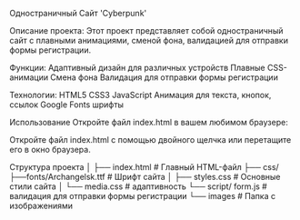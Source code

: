 Одностраничный Сайт 'Cyberpunk'  

Описание проекта:
Этот проект представляет собой одностраничный сайт с плавными анимациями, сменой фона, валидацией для отправки формы регистрации.

Функции:
Адаптивный дизайн для различных устройств
Плавные CSS-анимации
Смена фона
Валидация для отправки формы регистрации

Технологии:
HTML5
CSS3
JavaScript
Анимация для текста, кнопок, ссылок
Google Fonts шрифты

Использование
Откройте файл index.html в вашем любимом браузере:

Откройте файл index.html с помощью двойного щелчка или перетащите его в окно браузера.

Структура проекта
│
├── index.html         # Главный HTML-файл
├── css/
    ├──fonts/Archangelsk.ttf     # Шрифт сайта
│   ├── styles.css     # Основные стили сайта
│   └── media.css      # адаптивность
└── script/ form.js    # валидация для отправки формы регистрации
└── images  # Папка с изображениями
